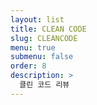 ```yaml
---
layout: list
title: CLEAN CODE
slug: CLEANCODE
menu: true
submenu: false
order: 8
description: >
  클린 코드 리뷰
---
```

